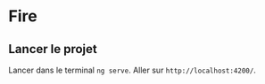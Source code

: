 # Fire

## Lancer le projet

Lancer dans le terminal `ng serve`. Aller sur `http://localhost:4200/`.
